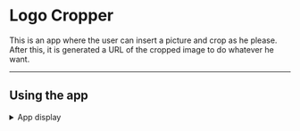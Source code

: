 # Logo Cropper

This is an app where the user can insert a picture and crop as he please. After this, it is generated a URL of the cropped image to do whatever he want.

---

## Using the app

<details>
  <Summary>App display</Summary>

## Target

This is, actually, a test required by the croct team. Here I show some of my front-end web skills >:)

---

## How can I use it?

I did not deploy the app. But I'm planning to do in a close future. By now, you can can run `npm start` after cloning the repo whenever you want and running `npm i`.

---

## Tools

I have used mainly react + typescript for the entire project. I used the ESLint to help me organize the modules and prevent some small bugs (never forget to use lint, folks).

I also used [react-easy-crop](https://github.com/ricardo-ch/react-easy-crop) to help me to deal with the canvas element. I don't have that much experience with canvas, once a tried to do a clone of [this website](https://jacksonpollock.org/). But only that.

As I discussed with Juliana, from the croct team, for the sake of not taking 1 week to make the project, I saved the application from being properly tested

This aplication does not have a back end, but if it had, I probably would use multer and express to store the cropped image.

One of the requirements was "Clicking on save, the component should display the cropped logo and a button to restart the process. It must also provide some way for parent components to access the resulting image's raw data.". This put me in a doubt, for one second, I thought that I was required to use a tool to make the URL avaliable to the whole aplication. In other words, a global state. I did not implement this because I don't think that this was the purpose of the requirement. But due to the size of the application. I would choose context API instead of redux because it's more simple.
